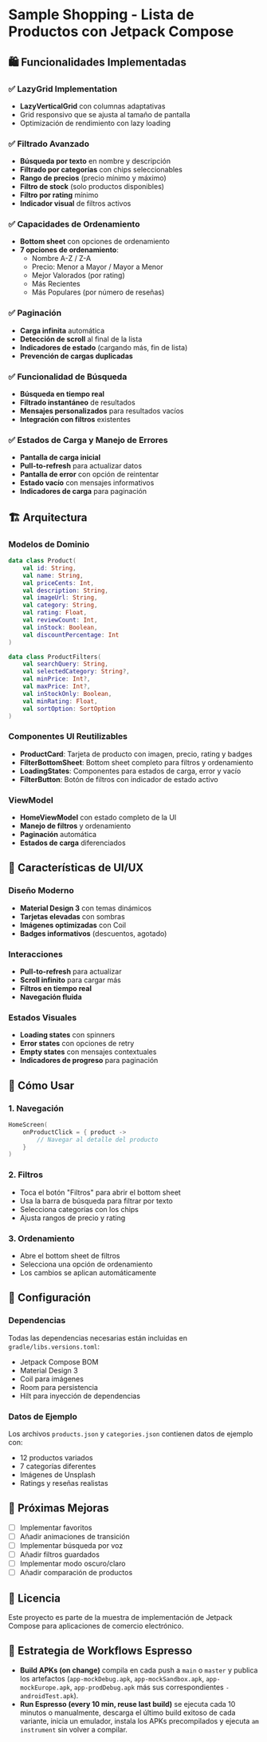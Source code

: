 # Sample Shopping - Lista de Productos con Jetpack Compose

## 🛍️ Funcionalidades Implementadas

### ✅ LazyGrid Implementation
- **LazyVerticalGrid** con columnas adaptativas
- Grid responsivo que se ajusta al tamaño de pantalla
- Optimización de rendimiento con lazy loading

### ✅ Filtrado Avanzado
- **Búsqueda por texto** en nombre y descripción
- **Filtrado por categorías** con chips seleccionables
- **Rango de precios** (precio mínimo y máximo)
- **Filtro de stock** (solo productos disponibles)
- **Filtro por rating** mínimo
- **Indicador visual** de filtros activos

### ✅ Capacidades de Ordenamiento
- **Bottom sheet** con opciones de ordenamiento
- **7 opciones de ordenamiento**:
  - Nombre A-Z / Z-A
  - Precio: Menor a Mayor / Mayor a Menor
  - Mejor Valorados (por rating)
  - Más Recientes
  - Más Populares (por número de reseñas)

### ✅ Paginación
- **Carga infinita** automática
- **Detección de scroll** al final de la lista
- **Indicadores de estado** (cargando más, fin de lista)
- **Prevención de cargas duplicadas**

### ✅ Funcionalidad de Búsqueda
- **Búsqueda en tiempo real**
- **Filtrado instantáneo** de resultados
- **Mensajes personalizados** para resultados vacíos
- **Integración con filtros** existentes

### ✅ Estados de Carga y Manejo de Errores
- **Pantalla de carga inicial**
- **Pull-to-refresh** para actualizar datos
- **Pantalla de error** con opción de reintentar
- **Estado vacío** con mensajes informativos
- **Indicadores de carga** para paginación

## 🏗️ Arquitectura

### Modelos de Dominio
```kotlin
data class Product(
    val id: String,
    val name: String,
    val priceCents: Int,
    val description: String,
    val imageUrl: String,
    val category: String,
    val rating: Float,
    val reviewCount: Int,
    val inStock: Boolean,
    val discountPercentage: Int
)

data class ProductFilters(
    val searchQuery: String,
    val selectedCategory: String?,
    val minPrice: Int?,
    val maxPrice: Int?,
    val inStockOnly: Boolean,
    val minRating: Float,
    val sortOption: SortOption
)
```

### Componentes UI Reutilizables
- **ProductCard**: Tarjeta de producto con imagen, precio, rating y badges
- **FilterBottomSheet**: Bottom sheet completo para filtros y ordenamiento
- **LoadingStates**: Componentes para estados de carga, error y vacío
- **FilterButton**: Botón de filtros con indicador de estado activo

### ViewModel
- **HomeViewModel** con estado completo de la UI
- **Manejo de filtros** y ordenamiento
- **Paginación** automática
- **Estados de carga** diferenciados

## 🎨 Características de UI/UX

### Diseño Moderno
- **Material Design 3** con temas dinámicos
- **Tarjetas elevadas** con sombras
- **Imágenes optimizadas** con Coil
- **Badges informativos** (descuentos, agotado)

### Interacciones
- **Pull-to-refresh** para actualizar
- **Scroll infinito** para cargar más
- **Filtros en tiempo real**
- **Navegación fluida**

### Estados Visuales
- **Loading states** con spinners
- **Error states** con opciones de retry
- **Empty states** con mensajes contextuales
- **Indicadores de progreso** para paginación

## 📱 Cómo Usar

### 1. Navegación
```kotlin
HomeScreen(
    onProductClick = { product -> 
        // Navegar al detalle del producto
    }
)
```

### 2. Filtros
- Toca el botón "Filtros" para abrir el bottom sheet
- Usa la barra de búsqueda para filtrar por texto
- Selecciona categorías con los chips
- Ajusta rangos de precio y rating

### 3. Ordenamiento
- Abre el bottom sheet de filtros
- Selecciona una opción de ordenamiento
- Los cambios se aplican automáticamente

## 🔧 Configuración

### Dependencias
Todas las dependencias necesarias están incluidas en `gradle/libs.versions.toml`:
- Jetpack Compose BOM
- Material Design 3
- Coil para imágenes
- Room para persistencia
- Hilt para inyección de dependencias

### Datos de Ejemplo
Los archivos `products.json` y `categories.json` contienen datos de ejemplo con:
- 12 productos variados
- 7 categorías diferentes
- Imágenes de Unsplash
- Ratings y reseñas realistas

## 🚀 Próximas Mejoras

- [ ] Implementar favoritos
- [ ] Añadir animaciones de transición
- [ ] Implementar búsqueda por voz
- [ ] Añadir filtros guardados
- [ ] Implementar modo oscuro/claro
- [ ] Añadir comparación de productos

## 📄 Licencia

Este proyecto es parte de la muestra de implementación de Jetpack Compose para aplicaciones de comercio electrónico.

## 🤖 Estrategia de Workflows Espresso
- **Build APKs (on change)** compila en cada push a `main` o `master` y publica los artefactos (`app-mockDebug.apk`, `app-mockSandbox.apk`, `app-mockEurope.apk`, `app-prodDebug.apk` más sus correspondientes `-androidTest.apk`).
- **Run Espresso (every 10 min, reuse last build)** se ejecuta cada 10 minutos o manualmente, descarga el último build exitoso de cada variante, inicia un emulador, instala los APKs precompilados y ejecuta `am instrument` sin volver a compilar.
